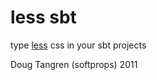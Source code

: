 # less sbt

type [less](http://lesscss.org/) css in your sbt projects

Doug Tangren (softprops) 2011
